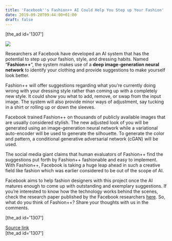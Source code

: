 ```yaml
---
title: 'Facebook''s Fashion++ AI Could Help You Step up Your Fashion'
date: 2019-09-28T09:44:00+01:00
draft: false
---
```


\[the\_ad id='1307'\]  
  

  
![](https://beebom.com/wp-content/uploads/2019/09/facebook-fashion-AI.jpg)

Researchers at Facebook have developed an AI system that has the potential to step up your fashion, style, and dressing habits. Named “**Fashion++**“, the system makes use of a **deep image-generation neural network** to identify your clothing and provide suggestions to make yourself look better.  

Fashion++ will offer suggestions regarding what you’re currently doing wrong with your dressing style rather than coming up with a completely new style. It could show you what to add, remove, or swap from the input image. The system will also provide minor ways of adjustment, say tucking in a shirt or rolling up or down the sleeves.  

Facebook trained Fashion++ on thousands of publicly available images that are usually considered stylish. The new adjusted look of you will be generated using an image-generation neural network while a variational auto-encoder will be used to generate the silhouette. To generate the color and pattern, a conditional generative adversarial network (cGAN) will be used.  

The social media giant claims that human evaluators of Fashion++ find the suggestions put forth by Fashion++ fashionable and easy to implement. With Fashion++, Facebook is taking a huge leap ahead in such a creative field like fashion which was earlier considered to be out of the scope of AI.  

Facebook aims to help fashion designers with this project once the AI matures enough to come up with outstanding and exemplary suggestions. If you’re interested to know how the technology works behind the scenes, check the research paper published by the Facebook researchers [here](https://research.fb.com/publications/fashion-minimal-edits-for-outfit-improvement/). So, what do you think of Fashion++? Share your thoughts with us in the comments.  

  
\[the\_ad id='1307'\]  
  
[Source link](https://beebom.com/facebook-ai-step-up-fashion/)  
\[the\_ad id='1307'\]